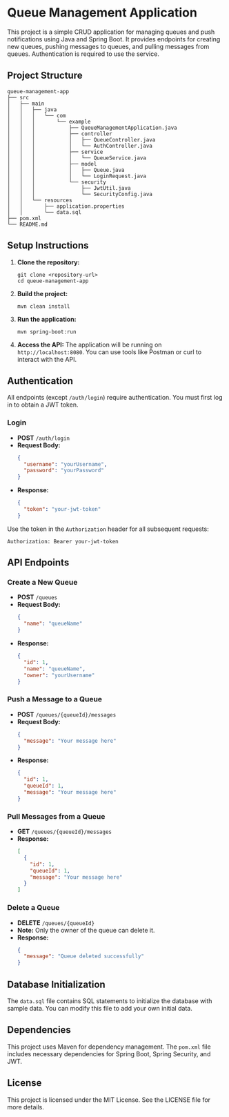 # Queue Management Application

This project is a simple CRUD application for managing queues and push notifications using Java and Spring Boot. It provides endpoints for creating new queues, pushing messages to queues, and pulling messages from queues. Authentication is required to use the service.

## Project Structure

```
queue-management-app
├── src
│   ├── main
│   │   ├── java
│   │   │   └── com
│   │   │       └── example
│   │   │           ├── QueueManagementApplication.java
│   │   │           ├── controller
│   │   │           │   ├── QueueController.java
│   │   │           │   └── AuthController.java
│   │   │           ├── service
│   │   │           │   └── QueueService.java
│   │   │           ├── model
│   │   │           │   ├── Queue.java
│   │   │           │   └── LoginRequest.java
│   │   │           └── security
│   │   │               ├── JwtUtil.java
│   │   │               └── SecurityConfig.java
│   │   └── resources
│   │       ├── application.properties
│   │       └── data.sql
├── pom.xml
└── README.md
```

## Setup Instructions

1. **Clone the repository:**
   ```
   git clone <repository-url>
   cd queue-management-app
   ```

2. **Build the project:**
   ```
   mvn clean install
   ```

3. **Run the application:**
   ```
   mvn spring-boot:run
   ```

4. **Access the API:**
   The application will be running on `http://localhost:8080`. You can use tools like Postman or curl to interact with the API.

## Authentication

All endpoints (except `/auth/login`) require authentication. You must first log in to obtain a JWT token.

### Login
- **POST** `/auth/login`
- **Request Body:**
  ```json
  {
    "username": "yourUsername",
    "password": "yourPassword"
  }
  ```
- **Response:**
  ```json
  {
    "token": "your-jwt-token"
  }
  ```

Use the token in the `Authorization` header for all subsequent requests:
```
Authorization: Bearer your-jwt-token
```

## API Endpoints

### Create a New Queue
- **POST** `/queues`
- **Request Body:**
  ```json
  {
    "name": "queueName"
  }
  ```
- **Response:**
  ```json
  {
    "id": 1,
    "name": "queueName",
    "owner": "yourUsername"
  }
  ```

### Push a Message to a Queue
- **POST** `/queues/{queueId}/messages`
- **Request Body:**
  ```json
  {
    "message": "Your message here"
  }
  ```
- **Response:**
  ```json
  {
    "id": 1,
    "queueId": 1,
    "message": "Your message here"
  }
  ```

### Pull Messages from a Queue
- **GET** `/queues/{queueId}/messages`
- **Response:**
  ```json
  [
    {
      "id": 1,
      "queueId": 1,
      "message": "Your message here"
    }
  ]
  ```

### Delete a Queue
- **DELETE** `/queues/{queueId}`
- **Note:** Only the owner of the queue can delete it.
- **Response:**
  ```json
  {
    "message": "Queue deleted successfully"
  }
  ```

## Database Initialization

The `data.sql` file contains SQL statements to initialize the database with sample data. You can modify this file to add your own initial data.

## Dependencies

This project uses Maven for dependency management. The `pom.xml` file includes necessary dependencies for Spring Boot, Spring Security, and JWT.

## License

This project is licensed under the MIT License. See the LICENSE file for more details.